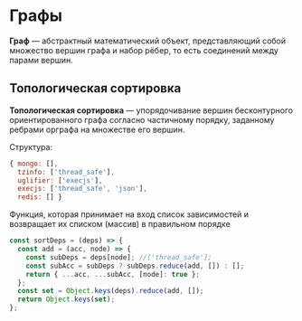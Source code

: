 # Графы

**Граф** — абстрактный математический объект, представляющий собой множество вершин графа и набор рёбер, то есть соединений между парами вершин.

## Топологическая сортировка

**Топологическая сортировка** — упорядочивание вершин бесконтурного ориентированного графа согласно частичному порядку, заданному ребрами орграфа на множестве его вершин.

Структура:

```javascript
{ mongo: [],
  tzinfo: ['thread_safe'],
  uglifier: ['execjs'],
  execjs: ['thread_safe', 'json'],
  redis: [] }
```

Функция, которая принимает на вход список зависимостей и возвращает их списком (массив) в правильном порядке

```javascript
const sortDeps = (deps) => {
  const add = (acc, node) => {
    const subDeps = deps[node]; //['thread_safe'];
    const subAcc = subDeps ? subDeps.reduce(add, []) : [];
    return { ...acc, ...subAcc, [node]: true };
  };
  const set = Object.keys(deps).reduce(add, []);
  return Object.keys(set);
};